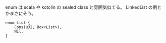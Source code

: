 enum は scala や kotolin の sealed class と雰囲気似てる。
LinkedList の例とかまさにそう。

```
enum List {
    Cons(u32, Box<List>),
    Nil,
}
```


